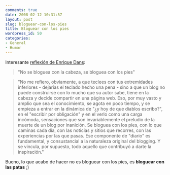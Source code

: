 ```yaml
---
comments: true
date: 2008-02-12 10:31:57
layout: post
slug: bloguear-con-los-pies
title: Bloguear con los pies
wordpress_id: 50
categories:
- General
- Humor
---
```


Interesante [reflexión de Enrique Dans](http://www.enriquedans.com/2008/02/la-verdadera-maxima-del-blogging.html):

> "No se bloguea con la cabeza, se bloguea con los pies"

> "No me refiero, obviamente, a que teclees con tus extremidades inferiores - dejarías el teclado hecho una pena - sino a que un blog no puede construirse con lo mucho que su autor sabe, tiene en la cabeza y decide compartir en una página web. Eso, por muy vasto y amplio que sea el conocimiento, se agota en poco tiempo, y se empieza a entrar en la dinámica de "¿y hoy de que diablos escribo?", en el "escribir por obligación" y en el verlo como una carga incómoda, sensaciones que son invariablemente el preludio de la muerte de un blog por inanición. Se bloguea con los pies, con lo que caminas cada día, con las noticias y sitios que recorres, con las experiencias por las que pasas. Ese componente de "diario" es fundamental, y consustancial a la naturaleza original del blogging. Y se vincula, por supuesto, todo aquello que contribuyó a darte la inspiración."

Bueno, lo que acabo de hacer no es bloguear con los pies, es **bloguear con las patas** ;)

  




